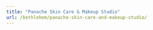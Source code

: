 ```yaml
---
title: "Panache Skin Care & Makeup Studio"
url: /bethlehem/panache-skin-care-and-makeup-studio/
---
```

